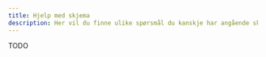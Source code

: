 ```yaml
---
title: Hjelp med skjema
description: Her vil du finne ulike spørsmål du kanskje har angående skjema i Altinn.
---
```


TODO
